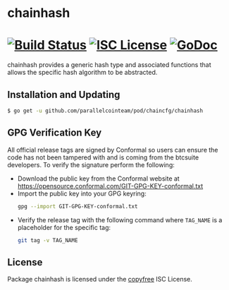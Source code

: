 chainhash
=========
[![Build Status](http://img.shields.io/travis/parallelcointeam/pod.svg)](https://travis-ci.org/parallelcointeam/pod)
[![ISC License](http://img.shields.io/badge/license-ISC-blue.svg)](http://copyfree.org)
[![GoDoc](https://img.shields.io/badge/godoc-reference-blue.svg)](http://godoc.org/github.com/parallelcointeam/pod/chaincfg/chainhash)
=======
chainhash provides a generic hash type and associated functions that allows the
specific hash algorithm to be abstracted.
## Installation and Updating
```bash
$ go get -u github.com/parallelcointeam/pod/chaincfg/chainhash
```
## GPG Verification Key
All official release tags are signed by Conformal so users can ensure the code
has not been tampered with and is coming from the btcsuite developers.  To
verify the signature perform the following:
- Download the public key from the Conformal website at
  https://opensource.conformal.com/GIT-GPG-KEY-conformal.txt
- Import the public key into your GPG keyring:
  ```bash
  gpg --import GIT-GPG-KEY-conformal.txt
  ```
- Verify the release tag with the following command where `TAG_NAME` is a
  placeholder for the specific tag:
  ```bash
  git tag -v TAG_NAME
  ```
## License
Package chainhash is licensed under the [copyfree](http://copyfree.org) ISC
License.
